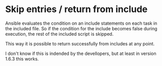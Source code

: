 Skip entries / return from include
==================================

Ansible evaluates the condition on an include statements on each task in the included file. So if the condition for the include becomes false during execution, the rest of the included script is skipped.

This way it is possible to return successfully from includes at any point.

I don't know if this is indended by the devellopers, but at least in version 1.6.3 this works.
